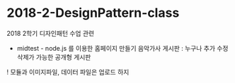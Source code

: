 # 2018-2-DesignPattern-class
2018 2학기 디자인패턴 수업 관련

- midtest -
node.js 를 이용한 홈페이지 만들기
음악가사 게시판 : 누구나 추가 수정 삭제가 가능한 공개형 게시판

! 모듈과 이미지파일, 데이터 파일은 업로드 하지 
